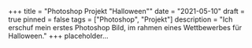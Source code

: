 +++
title = "Photoshop Projekt \"Halloween\""
date = "2021-05-10"
draft = true
pinned = false
tags = ["Photoshop", "Projekt"]
description = "Ich erschuf mein erstes Photoshop Bild, im rahmen eines Wettbewerbes für Halloween."
+++
placeholder...